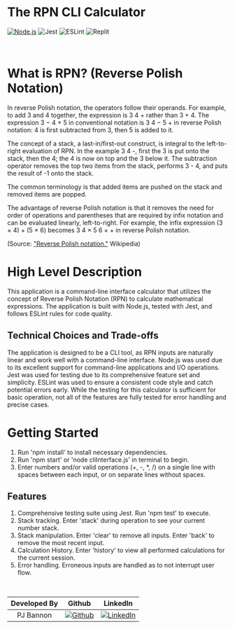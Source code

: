 # The RPN CLI Calculator

[![Node.js](https://img.shields.io/badge/node.js-%23339933.svg?style=for-the-badge&logo=node.js&logoColor=white)](https://nodejs.org/)
![Jest](https://img.shields.io/badge/-jest-%23C21325?style=for-the-badge&logo=jest&logoColor=white)
![ESLint](https://img.shields.io/badge/ESLint-4B3263?style=for-the-badge&logo=eslint&logoColor=white)
![Replit](https://img.shields.io/badge/Replit-DD1200?style=for-the-badge&logo=Replit&logoColor=white)
</div>

<br/>

# What is RPN? (Reverse Polish Notation)
In reverse Polish notation, the operators follow their operands. For example, to add 3 and 4 together, the expression is 3 4 + rather than 3 + 4. The expression 3 − 4 + 5 in conventional notation is 3 4 − 5 + in reverse Polish notation: 4 is first subtracted from 3, then 5 is added to it.

The concept of a stack, a last-in/first-out construct, is integral to the left-to-right evaluation of RPN. In the example 3 4 -, first the 3 is put onto the stack, then the 4; the 4 is now on top and the 3 below it. The subtraction operator removes the top two items from the stack, performs 3 - 4, and puts the result of -1 onto the stack.

The common terminology is that added items are pushed on the stack and removed items are popped.

The advantage of reverse Polish notation is that it removes the need for order of operations and parentheses that are required by infix notation and can be evaluated linearly, left-to-right. For example, the infix expression (3 × 4) + (5 × 6) becomes 3 4 × 5 6 × + in reverse Polish notation.

(Source: ["Reverse Polish notation."](https://en.wikipedia.org/wiki/Reverse_Polish_notation) Wikipedia)

# High Level Description
This application is a command-line interface calculator that utilizes the concept of Reverse Polish Notation (RPN) to calculate mathematical expressions. The application is built with Node.js, tested with Jest, and follows ESLint rules for code quality.


## Technical Choices and Trade-offs
The application is designed to be a CLI tool, as RPN inputs are naturally linear and work well with a command-line interface. Node.js was used due to its excellent support for command-line applications and I/O operations. Jest was used for testing due to its comprehensive feature set and simplicity. ESLint was used to ensure a consistent code style and catch potential errors early. While the testing for this calculator is sufficient for basic operation, not all of the features are fully tested for error handling and precise cases.


# Getting Started
1. Run 'npm install' to install necessary dependencies.
2. Run 'npm start' or 'node cliInterface.js' in terminal to begin.
3. Enter numbers and/or valid operations (+, -, *, /) on a single line with spaces between each input, or on separate lines without spaces.

## Features
1. Comprehensive testing suite using Jest. Run 'npm test' to execute.
2. Stack tracking. Enter 'stack' during operation to see your current number stack.
3. Stack manipulation. Enter 'clear' to remove all inputs. Enter 'back' to remove the most recent input.
4. Calculation History. Enter 'history' to view all performed calculations for the current session.
5. Error handling. Erroneous inputs are handled as to not interrupt user flow.

<br/>

| Developed By       | Github          | LinkedIn        |
| :------------------: | :-------------: | :-------------: |
| PJ Bannon | [![Github](https://img.shields.io/badge/github-%23121011.svg?style=for-the-badge&logo=github&logoColor=white)](https://github.com/Yomkool) | [![LinkedIn](https://img.shields.io/badge/LinkedIn-%230077B5.svg?logo=linkedin&logoColor=white)](https://www.linkedin.com/in/paulbannon/) |